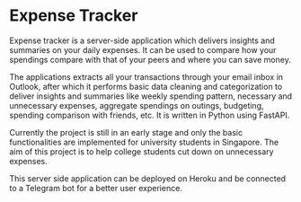 # Expense Tracker

Expense tracker is a server-side application which delivers insights and summaries on your daily expenses. It can be used to compare how your spendings compare with that of your peers and where you can save money.

The applications extracts all your transactions through your email inbox in Outlook, after which it performs basic data cleaning and categorization to deliver insights and summaries like weekly spending pattern, necessary and unnecessary expenses, aggregate spendings on outings, budgeting, spending comparison with friends, etc. It is written in Python using FastAPI.

Currently the project is still in an early stage and only the basic functionalities are implemented for university students in Singapore. The aim of this project is to help college students cut down on unnecessary expenses.

This server side application can be deployed on Heroku and be connected to a Telegram bot for a better user experience.
